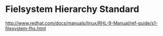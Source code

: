 # Fielsystem Hierarchy Standard



http://www.redhat.com/docs/manuals/linux/RHL-9-Manual/ref-guide/s1-filesystem-fhs.html